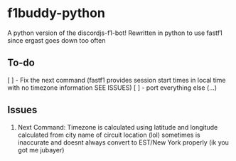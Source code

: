 # f1buddy-python

A python version of the discordjs-f1-bot! 
Rewritten in python to use fastf1 since ergast goes down too often

## To-do

[ ] - Fix the next command (fastf1 provides session start times in local time with no timezone information SEE ISSUES)
[ ] - port everything else (...)

## Issues

1.  Next Command: Timezone is calculated using latitude and longitude calculated from city name of circuit location (lol)
    sometimes is inaccurate and doesnt always convert to EST/New York properly (ik you got me jubayer)